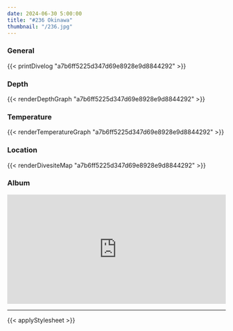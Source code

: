 ```yaml
---
date: 2024-06-30 5:00:00
title: "#236 Okinawa"
thumbnail: "/236.jpg"
---
```


### General

{{< printDivelog "a7b6ff5225d347d69e8928e9d8844292" >}}

### Depth

{{< renderDepthGraph "a7b6ff5225d347d69e8928e9d8844292" >}}

### Temperature

{{< renderTemperatureGraph "a7b6ff5225d347d69e8928e9d8844292" >}}

### Location

{{< renderDivesiteMap "a7b6ff5225d347d69e8928e9d8844292" >}}

### Album

<div class='lr_embed' style='position: relative; padding-bottom: 50%; height: 0; overflow: hidden;'><iframe id='iframe' src='https://lightroom.adobe.com/embed/shares/f68d936c446d42acaa9068fc9ab96dd2/slideshow?background_color=%232D2D2D&color=%23999999' frameborder='0'style='width:100%; height:100%; position: absolute; top:0; left:0;' ></iframe></div>

---

{{< applyStylesheet >}}
